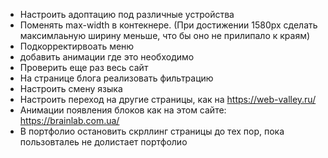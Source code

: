 - Настроить адоптацию под различные устройства
- Поменять max-width в контекнере. (При достижении 1580px сделать максимлаьную ширину меньше, что бы оно не прилипало к краям)
- Подкорректирвоать меню
- добавить анимации где это необходимо
- Проверить еще раз весь сайт
- На странице блога реализовать фильтрацию
- Настроить смену языка
- Настроить переход на другие страницы, как на https://web-valley.ru/
- Анимации  появления блоков как на этом сайте: https://brainlab.com.ua/
- В портфолио остановить скрллинг страницы до тех пор, пока пользовталеь не долистает портфолио